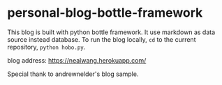 # personal-blog-bottle-framework

This blog is built with python bottle framework. It use markdown as data source instead database. To run the blog locally, `cd` to the current repository, `python hobo.py`. 

blog address: https://nealwang.herokuapp.com/

Special thank to andrewnelder's blog sample.
